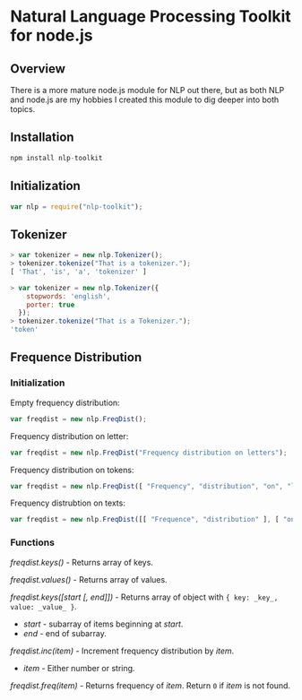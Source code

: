 # Natural Language Processing Toolkit for node.js #

## Overview ##

There is a more mature node.js module for NLP out there, but as both NLP and node.js are my hobbies I created this module to dig deeper into both topics.

## Installation ##

```javascript
npm install nlp-toolkit
```

## Initialization ##

```javascript
var nlp = require("nlp-toolkit");
```

## Tokenizer ##

```javascript
> var tokenizer = new nlp.Tokenizer();
> tokenizer.tokenize("That is a tokenizer.");
[ 'That', 'is', 'a', 'tokenizer' ]

> var tokenizer = new nlp.Tokenizer({
	stopwords: 'english',
	porter: true
  });
> tokenizer.tokenize("That is a Tokenizer.");
'token'
```
	
## Frequence Distribution ##

### Initialization ###

Empty frequency distribution:

```javascript
var freqdist = new nlp.FreqDist();
```
	
Frequency distribution on letter:

```javascript
var freqdist = new nlp.FreqDist("Frequency distribution on letters");
```
	
Frequency distribution on tokens:

```javascript
var freqdist = new nlp.FreqDist([ "Frequency", "distribution", "on", "letters" ]);
```
	
Frequency distrubtion on texts:

```javascript
var freqdist = new nlp.FreqDist([[ "Frequence", "distribution" ], [ "on", "texts" ]]);
```
	
### Functions ###

_freqdist.keys()_ - Returns array of keys.

_freqdist.values()_ - Returns array of values.

_freqdist.keys([start [, end]])_ - Returns array of object with `{ key: _key_, value: _value_ }`.

+ _start_ - subarray of items beginning at _start_.
+ _end_ - end of subarray.

_freqdist.inc(item)_ - Increment frequency distribution by _item_.

+ _item_ - Either number or string.

_freqdist.freq(item)_ - Returns frequency of _item_. Return ``0`` if _item_ is not found.